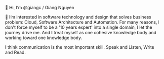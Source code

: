 👋 Hi, I’m @giangc / Giang Nguyen

👀 I’m interested in software technology and design that solves business problem: Cloud, Software Architecture and Automation. For many reasons, I don't force myself to be a '10 years expert' into a single domain, I let the journey drive me. And I treat myself as one cohesive knowledge body and working toward one knowledge body.

I think communication is the most important skill. Speak and Listen, Write and Read.



<!---
giangc/giangc is a ✨ special ✨ repository because its `README.md` (this file) appears on your GitHub profile.
You can click the Preview link to take a look at your changes.
--->

